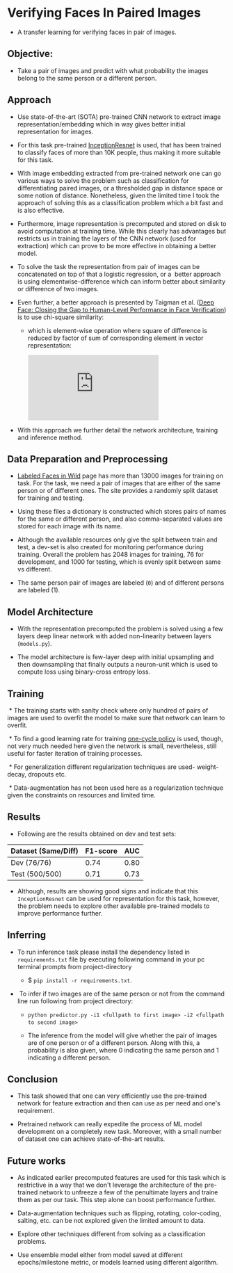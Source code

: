 # Verifying Faces In Paired Images <!-- (https://gist.github.com/prats226/d3da93412fef04e3b55b85fed56839e5) -->
 - A transfer learning for verifying faces in pair of images. 

## Objective:
 * Take a pair of images and predict with what probability the images belong to the same person or a different person.


## Approach

 * Use state-of-the-art (SOTA) pre-trained CNN network to extract image representation/embedding which in way gives better initial representation for images.
 
 * For this task pre-trained [InceptionResnet](https://github.com/timesler/facenet-pytorch) is used, that has been trained to classify faces of more than 10K people, thus making it more suitable for this task.
 
 * With image embedding extracted from pre-trained network one can go various ways to solve the problem such as classification for differentiating paired images, or a thresholded gap in distance space or some notion of distance. Nonetheless, given the limited time I took the approach of solving this as a classification problem which a bit fast and is also effective.

 * Furthermore, image representation is precomputed and stored on disk to avoid computation at training time. While this clearly has advantages but restricts us in training the layers of the CNN network (used for extraction) which can prove to be more effective in obtaining a better model.

 * To solve the task the representation from pair of images can be concatenated on top of that a logistic regression, or a  better approach is using elementwise-difference which can inform better about similarity or difference of two images.

 * Even further, a better approach is presented by Taigman et al. ([Deep Face: Closing the Gap to Human-Level Performance in Face Verification](https://www.cs.toronto.edu/~ranzato/publications/taigman_cvpr14.pdf)) is to use chi-square similarity:
   
   - which is element-wise operation where square of difference is reduced by factor of sum of corresponding element in vector representation:

     ![](https://latex.codecogs.com/svg.latex?%5Csum_%7Bk%3D1%7D%5E%7Bm%7D%20w_i%20%28%5Cfrac%7B%7Cf%28x%5Ei_k%29%20-%20f%28x%5Ej_k%29%7C%5E2%7D%7Bf%28x%5Ei_k%29%20&plus;%20f%28x%5Ej_k%29%7D%29%20&plus;%20b) <!-- https://www.codecogs.com/latex/eqneditor.php -->


 * With this approach we further detail the network architecture, training and inference method.


## Data Preparation and Preprocessing

 * [Labeled Faces in Wild](http://vis-www.cs.umass.edu/lfw/) page has more than 13000 images for training on task. For the task, we need a pair of images that are either of the same person or of different ones. The site provides a randomly split dataset for training and testing. 

 * Using these files a dictionary is constructed which stores pairs of names for the same or different person, and also comma-separated values are stored for each image with its name. 

 * Although the available resources only give the split between train and test, a dev-set is also created for monitoring performance during training. Overall the problem has 2048 images for training, 76 for development, and 1000 for testing, which is evenly split between same vs different.

 * The same person pair of images are labeled (`0`) and of different persons are labeled (1).


## Model Architecture

 * With the representation precomputed the problem is solved using a few layers deep linear network with added non-linearity between layers (`models.py`).

 * The model architecture is few-layer deep with initial upsampling and then downsampling that finally outputs a neuron-unit which is used to compute loss using binary-cross entropy loss.


## Training

 * The training starts with sanity check where only hundred of pairs of images are used to overfit the model to make sure that network can learn to overfit.

 * To find a good learning rate for training [one-cycle policy](https://arxiv.org/abs/1803.09820) is used, though, not very much needed here given the network is small, nevertheless, still useful for faster iteration of training processes. 

 * For generalization different regularization techniques are used- weight-decay, dropouts etc. 

 * Data-augmentation has not been used here as a regularization technique given the constraints on resources and limited time.


## Results

* Following are the results obtained on dev and test sets:
<!-- https://www.tablesgenerator.com/markdown_tables -->
| Dataset  (Same/Diff) | F1-score | AUC  |
|----------------------|----------|------|
| Dev (76/76)          | 0.74     | 0.80 |
| Test (500/500)       | 0.71     | 0.73 |


* Although, results are showing good signs and indicate that this `InceptionResnet` can be used for representation for this task, however, the problem needs to explore other available pre-trained models to improve performance further.

## Inferring

 * To run inference task please install the dependency listed in `requirements.txt` file by executing following command in your pc terminal prompts from project-directory

   - $ `pip install -r requirements.txt`.

 *  To infer if two images are of the same person or not from the command line run following from project directory:

   - `python predictor.py -i1 <fullpath to first image> -i2 <fullpath to second image>` 

   - The inference from the model will give whether the pair of images are of one person or of a different person. Along with this, a probability is also given, where 0 indicating the same person and 1 indicating a different person. 


## Conclusion

 * This task showed that one can very efficiently use the pre-trained network for feature extraction and then can use as per need and one's requirement.  

 * Pretrained network can really expedite the process of ML model development on a completely new task. Moreover, with a small number of dataset one can achieve state-of-the-art results. 



## Future works

 * As indicated earlier precomputed features are used for this task which is restrictive in a way that we don't leverage the architecture of the pre-trained network to unfreeze a few of the penultimate layers and traine them as per our task. This step alone can boost performance further.
 
 * Data-augmentation techniques such as flipping, rotating, color-coding, salting, etc. can be not explored given the limited amount to data.
 
 * Explore other techniques different from solving as a classification problems. 

 * Use ensemble model either from model saved at different epochs/milestone metric, or models learned using different algorithm.  





